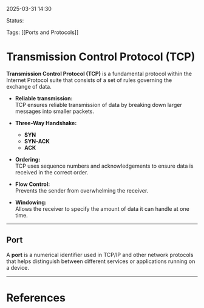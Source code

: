 2025-03-31 14:30

Status:

Tags: [[Ports and Protocols]]

# Transmission Control Protocol (TCP)

**Transmission Control Protocol (TCP)** is a fundamental protocol within the Internet Protocol suite that consists of a set of rules governing the exchange of data.

- **Reliable transmission:**  
  TCP ensures reliable transmission of data by breaking down larger messages into smaller packets.

- **Three-Way Handshake:**
  - **SYN**
  - **SYN-ACK**
  - **ACK**

- **Ordering:**  
  TCP uses sequence numbers and acknowledgements to ensure data is received in the correct order.

- **Flow Control:**  
  Prevents the sender from overwhelming the receiver.

- **Windowing:**  
  Allows the receiver to specify the amount of data it can handle at one time.

---

## Port

A **port** is a numerical identifier used in TCP/IP and other network protocols that helps distinguish between different services or applications running on a device.

---

# References
